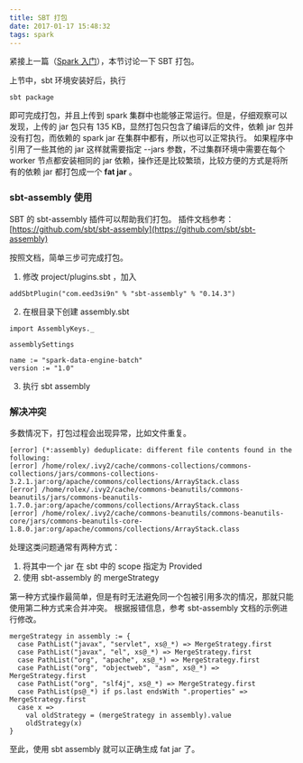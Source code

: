 ```yaml
---
title: SBT 打包
date: 2017-01-17 15:48:32
tags: spark
---
```


紧接上一篇（[Spark 入门](../../../../2017/01/10/Spark-入门)），本节讨论一下 SBT 打包。

<!-- more -->

上节中，sbt 环境安装好后，执行
```
sbt package
```
即可完成打包，并且上传到 spark 集群中也能够正常运行。但是，仔细观察可以发现，上传的 jar 包只有 135 KB，显然打包只包含了编译后的文件，依赖 jar 包并没有打包，而依赖的 spark jar 在集群中都有，所以也可以正常执行。
如果程序中引用了一些其他的 jar 这样就需要指定 --jars 参数，不过集群环境中需要在每个 worker 节点都安装相同的 jar 依赖，操作还是比较繁琐，比较方便的方式是将所有的依赖 jar 都打包成一个 **fat jar** 。

### sbt-assembly 使用

SBT 的 sbt-assembly 插件可以帮助我们打包。
插件文档参考：[https://github.com/sbt/sbt-assembly](https://github.com/sbt/sbt-assembly)

按照文档，简单三步可完成打包。
1. 修改 project/plugins.sbt ，加入
```
addSbtPlugin("com.eed3si9n" % "sbt-assembly" % "0.14.3")
```
2. 在根目录下创建 assembly.sbt

  ```
  import AssemblyKeys._

  assemblySettings

  name := "spark-data-engine-batch"
  version := "1.0"
  ```

3. 执行 sbt assembly

### 解决冲突
多数情况下，打包过程会出现异常，比如文件重复。
```
[error] (*:assembly) deduplicate: different file contents found in the following:
[error] /home/rolex/.ivy2/cache/commons-collections/commons-collections/jars/commons-collections-3.2.1.jar:org/apache/commons/collections/ArrayStack.class
[error] /home/rolex/.ivy2/cache/commons-beanutils/commons-beanutils/jars/commons-beanutils-1.7.0.jar:org/apache/commons/collections/ArrayStack.class
[error] /home/rolex/.ivy2/cache/commons-beanutils/commons-beanutils-core/jars/commons-beanutils-core-1.8.0.jar:org/apache/commons/collections/ArrayStack.class
```
处理这类问题通常有两种方式：
1. 将其中一个 jar 在 sbt 中的 scope 指定为 Provided
2. 使用 sbt-assembly 的 mergeStrategy

第一种方式操作最简单，但是有时无法避免同一个包被引用多次的情况，那就只能使用第二种方式来合并冲突。
根据报错信息，参考 sbt-assembly 文档的示例进行修改。
```
mergeStrategy in assembly := {
  case PathList("javax", "servlet", xs@_*) => MergeStrategy.first
  case PathList("javax", "el", xs@_*) => MergeStrategy.first
  case PathList("org", "apache", xs@_*) => MergeStrategy.first
  case PathList("org", "objectweb", "asm", xs@_*) => MergeStrategy.first
  case PathList("org", "slf4j", xs@_*) => MergeStrategy.first
  case PathList(ps@_*) if ps.last endsWith ".properties" => MergeStrategy.first
  case x =>
    val oldStrategy = (mergeStrategy in assembly).value
    oldStrategy(x)
}
```
至此，使用 sbt assembly 就可以正确生成 fat jar 了。
